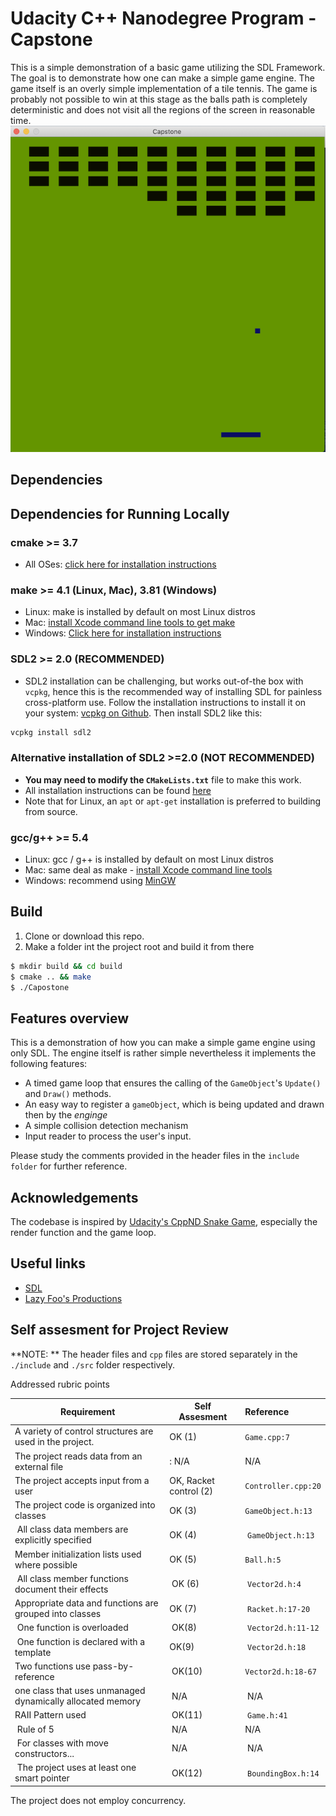 # Udacity C++ Nanodegree Program - Capstone
This is a simple demonstration of a basic game utilizing the SDL Framework.
The goal is to demonstrate how one can make a simple game engine.
The game itself is an overly simple implementation of a tile tennis. 
The game is probably not possible to win at this stage as the balls path is completely deterministic and does not visit all the regions of the screen in reasonable time.
<img src="screenshot.png"/>

## Dependencies
## Dependencies for Running Locally
### cmake >= 3.7
  * All OSes: [click here for installation instructions](https://cmake.org/install/)
### make >= 4.1 (Linux, Mac), 3.81 (Windows)
  * Linux: make is installed by default on most Linux distros
  * Mac: [install Xcode command line tools to get make](https://developer.apple.com/xcode/features/)
  * Windows: [Click here for installation instructions](http://gnuwin32.sourceforge.net/packages/make.htm)
### SDL2 >= 2.0 (RECOMMENDED)
  * SDL2 installation can be challenging, but works out-of-the box with `vcpkg`, hence this is the recommended way of installing SDL for painless cross-platform use. Follow the installation instructions to install it on your system: [vcpkg on Github](https://github.com/microsoft/vcpkg). Then install SDL2 like this:
  ```bash
  vcpkg install sdl2
  ```
### Alternative installation of SDL2 >=2.0 (NOT RECOMMENDED)
  * **You may need to modify the `CMakeLists.txt`** file to make this work.
  * All installation instructions can be found [here](https://wiki.libsdl.org/Installation)
  * Note that for Linux, an `apt` or `apt-get` installation is preferred to building from source.
### gcc/g++ >= 5.4
  * Linux: gcc / g++ is installed by default on most Linux distros
  * Mac: same deal as make - [install Xcode command line tools](https://developer.apple.com/xcode/features/)
  * Windows: recommend using [MinGW](http://www.mingw.org/)

## Build
1. Clone or download this repo.
2. Make a folder int the project root and build it from there
```bash
$ mkdir build && cd build
$ cmake .. && make
$ ./Capostone
```
## Features overview
This is a demonstration of how you can make a simple game engine using only SDL.  The engine itself is rather
simple nevertheless it implements the following features:

- A timed game loop that ensures the calling of the `GameObject`'s `Update()` and `Draw()` methods.
- An easy way to register a  `gameObject`, which is being updated and drawn then by the _enginge_
- A simple collision detection mechanism
- Input reader to process the user's input.

Please study the comments provided in the header files in the `include folder` for further reference.

## Acknowledgements

The codebase is inspired by [Udacity's CppND Snake Game](https://github.com/udacity/CppND-Capstone-Snake-Game), especially the render function and the game loop.  

## Useful links
- [SDL](https://www.libsdl.org)
- [Lazy Foo's Productions](https://lazyfoo.net/tutorials/SDL/index.php)

## Self assesment for Project Review

**NOTE: ** The header files and `cpp` files are stored separately in the `./include` and `./src` folder
respectively.

Addressed rubric points  


| Requirement                     | Self Assesment                     | Reference    |
| ------------------------------- | --------------------------------- |:------------ |
| A variety of control structures are used in the project. | OK (1)        | `Game.cpp:7` |
| The project reads data from an external file  |: N/A                 | N/A          |
| The project accepts input from a user | OK, Racket control (2)          | `Controller.cpp:20` |
| The project code is organized into classes | OK (3)                     | `GameObject.h:13`    |
| All class data members are explicitly specified  | OK (4)               | `GameObject.h:13`  |
| Member initialization lists used where possible   | OK (5)          | `Ball.h:5`     |
| All class member functions document their effects  | OK (6)         | `Vector2d.h:4`  |
| Appropriate data and functions are grouped into classes | OK (7)    | `Racket.h:17-20` |
| One function is overloaded                        | OK(8)           | `Vector2d.h:11-12`|
| One function is declared with a template          | OK(9)           | `Vector2d.h:18`   |
| Two functions use pass-by-reference               | OK(10)          | `Vector2d.h:18-67`  |
| one class that uses unmanaged dynamically allocated memory | N/A    | N/A               |
| RAII Pattern used                                 | OK(11)          | `Game.h:41`     |
| Rule of 5                                         | N/A             | N/A           |
| For classes with move constructors...             | N/A             | N/A           |
| The project uses at least one smart pointer       | OK(12)          | `BoundingBox.h:14`  |

The project does not employ concurrency.






